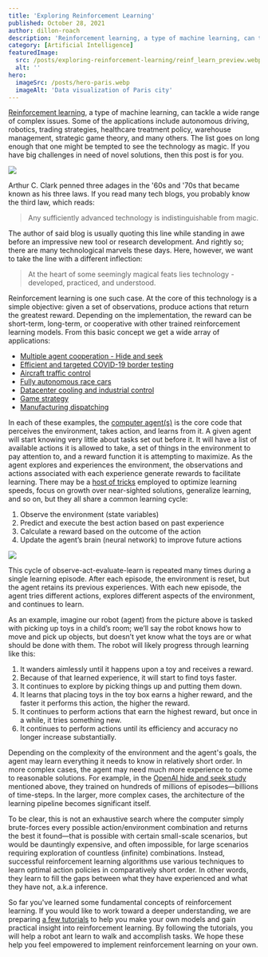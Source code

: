 ```yaml
---
title: 'Exploring Reinforcement Learning'
published: October 28, 2021
author: dillon-roach
description: 'Reinforcement learning, a type of machine learning, can tackle a wide range of complex issues. Some of the applications include autonomous driving, robotics, trading strategies, healthcare treatment policy, warehouse management, strategic game theory, and many others. The list goes on long enough that one might be tempted to see the technology as magic. If you have big challenges in need of novel solutions, then this post is for you.'
category: [Artificial Intelligence]
featuredImage:
  src: /posts/exploring-reinforcement-learning/reinf_learn_preview.webp
  alt: ''
hero:
  imageSrc: /posts/hero-paris.webp
  imageAlt: 'Data visualization of Paris city'
---
```


<base target="_blank" />

[Reinforcement learning][reinforcement learning], a type of machine learning,
can tackle a wide range of complex issues. Some of the applications include
autonomous driving, robotics, trading strategies, healthcare treatment policy,
warehouse management, strategic game theory, and many others. The list goes on
long enough that one might be tempted to see the technology as magic. If you
have big challenges in need of novel solutions, then this post is for you.

![](/posts/exploring-reinforcement-learning/reinf_learning.png)

Arthur C. Clark penned three adages in the '60s and '70s that became known as
his three laws. If you read many tech blogs, you probably know the third law,
which reads:

> Any sufficiently advanced technology is indistinguishable from magic.

The author of said blog is usually quoting this line while standing in awe
before an impressive new tool or research development. And rightly so; there are
many technological marvels these days. Here, however, we want to take the line
with a different inflection:

> At the heart of some seemingly magical feats lies technology - developed,
> practiced, and understood.

Reinforcement learning is one such case. At the core of this technology is a
simple objective: given a set of observations, produce actions that return the
greatest reward. Depending on the implementation, the reward can be short-term,
long-term, or cooperative with other trained reinforcement learning models. From
this basic concept we get a wide array of applications:

- [Multiple agent cooperation - Hide and seek][emergent tool use]
- [Efficient and targeted COVID-19 border testing][covid19 border testing]
- [Aircraft traffic control][aircraft traffic control]
- [Fully autonomous race cars][deepracer]
- [Datacenter cooling and industrial control][data center rl]
- [Game strategy][alphago summit]
- [Manufacturing dispatching][manufacturing dispatching]

In each of these examples, the [computer agent(s)][intelligent agent] is the
core code that perceives the environment, takes action, and learns from it. A
given agent will start knowing very little about tasks set out before it. It
will have a list of available actions it is allowed to take, a set of things in
the environment to pay attention to, and a reward function it is attempting to
maximize. As the agent explores and experiences the environment, the
observations and actions associated with each experience generate rewards to
facilitate learning. There may be a [host of tricks][rl intro2] employed to
optimize learning speeds, focus on growth over near-sighted solutions,
generalize learning, and so on, but they all share a common learning cycle:

1. Observe the environment (state variables)
2. Predict and execute the best action based on past experience
3. Calculate a reward based on the outcome of the action
4. Update the agent’s brain (neural network) to improve future actions

![](/posts/exploring-reinforcement-learning/reinf_learn_diagram_rescale.svg)

This cycle of observe-act-evaluate-learn is repeated many times during a single
learning episode. After each episode, the environment is reset, but the agent
retains its previous experiences. With each new episode, the agent tries
different actions, explores different aspects of the environment, and continues
to learn.

As an example, imagine our robot (agent) from the picture above is tasked with
picking up toys in a child’s room; we’ll say the robot knows how to move and
pick up objects, but doesn’t yet know what the toys are or what should be done
with them. The robot will likely progress through learning like this:

1. It wanders aimlessly until it happens upon a toy and receives a reward.
2. Because of that learned experience, it will start to find toys faster.
3. It continues to explore by picking things up and putting them down.
4. It learns that placing toys in the toy box earns a higher reward, and the
   faster it performs this action, the higher the reward.
5. It continues to perform actions that earn the highest reward, but once in a
   while, it tries something new.
6. It continues to perform actions until its efficiency and accuracy no longer
   increase substantially.

Depending on the complexity of the environment and the agent's goals, the agent
may learn everything it needs to know in relatively short order. In more complex
cases, the agent may need much more experience to come to reasonable solutions.
For example, in the [OpenAI hide and seek study][emergent tool use] mentioned
above, they trained on hundreds of millions of episodes—billions of
time-steps. In the larger, more complex cases, the architecture of the learning
pipeline becomes significant itself.

To be clear, this is not an exhaustive search where the computer simply
brute-forces every possible action/environment combination and returns the best
it found—that is possible with certain small-scale scenarios, but would be
dauntingly expensive, and often impossible, for large scenarios requiring
exploration of countless (infinite) combinations. Instead, successful
reinforcement learning algorithms use various techniques to learn optimal action
policies in comparatively short order. In other words, they learn to fill the
gaps between what they have experienced and what they have not, a.k.a inference.

So far you've learned some fundamental concepts of reinforcement learning. If
you would like to work toward a deeper understanding, we are preparing
[a few tutorials][practical rl course] to help you make your own models and gain
practical insight into reinforcement learning. By following the tutorials, you
will help a robot ant learn to walk and accomplish tasks. We hope these help you
feel empowered to implement reinforcement learning on your own.

[reinforcement learning]: https://en.wikipedia.org/wiki/Reinforcement_learning
[emergent tool use]: https://openai.com/blog/emergent-tool-use/
[covid19 border testing]: https://www.nature.com/articles/s41586-021-04014-z
[aircraft traffic control]: https://web.stanford.edu/class/aa228/reports/2019/final103.pdf
[deepracer]: https://aws.amazon.com/deepracer/
[data center rl]: https://deepmind.com/blog/article/safety-first-ai-autonomous-data-centre-cooling-and-industrial-control
[alphago summit]: https://www.deepmind.com/research/highlighted-research/alphago/the-future-of-go-summit
[manufacturing dispatching]: https://arxiv.org/abs/1910.02035
[intelligent agent]: https://en.wikipedia.org/wiki/Intelligent_agent
[rl intro2]: https://spinningup.openai.com/en/latest/spinningup/rl_intro2.html
[practical rl course]: https://github.com/Quansight/Practical-RL
